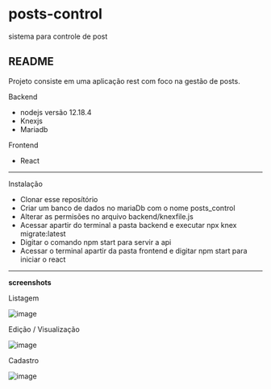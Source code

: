 # posts-control
sistema para controle de post

## README

Projeto consiste em uma aplicação rest com foco na gestão de posts. 

Backend 

- nodejs versão 12.18.4
- Knexjs
- Mariadb

Frontend

- React

---
Instalação 
- Clonar esse reposítório
- Criar um banco de dados no mariaDb com o nome posts_control 
- Alterar as permisões no arquivo backend/knexfile.js
- Acessar apartir do terminal a pasta backend e executar npx knex migrate:latest
- Digitar o comando npm start para servir a api
- Acessar o terminal apartir da pasta frontend e digitar npm start para iniciar o react


---

**screenshots**

Listagem

![image](https://user-images.githubusercontent.com/28165202/154173655-1c191387-fef6-420e-bc19-de5a90f64f54.png)


Edição / Visualização

![image](https://user-images.githubusercontent.com/28165202/154173560-1894075f-11d3-4083-9e3e-50c1933898ea.png)


Cadastro

![image](https://user-images.githubusercontent.com/28165202/154173462-2322f543-5bd5-4ea2-9f46-9661b094372c.png)

